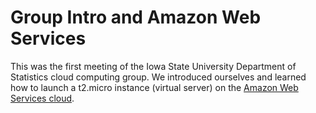 # Group Intro and Amazon Web Services

This was the first meeting of the Iowa State University Department of Statistics cloud computing group. We introduced ourselves and learned how to launch a t2.micro instance (virtual server) on the [Amazon Web Services cloud](aws.amazon.com).
